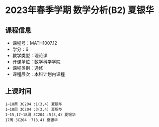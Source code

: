 # 2023年春季学期 数学分析(B2) 夏银华






## 课程信息

- 课程号：MATH1007.12
- 学分：6
- 教学类型：理论课
- 开课单位：数学科学学院
- 课程类别：通修
- 课程层次：本科计划内课程

## 上课时间

```
1~18周 3C204 :1(3,4) 夏银华
1~18周 3C204 :3(3,4) 夏银华
1~15,17~18周 3C204 :5(3,4) 夏银华
17周 3C204 :7(3,4) 夏银华
```

